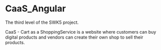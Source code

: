 # CaaS_Angular
The third level of the SWK5 project.


CaaS - Cart as a ShoppingService is a website where customers can buy digital products and vendors can create their own shop to sell their products.
